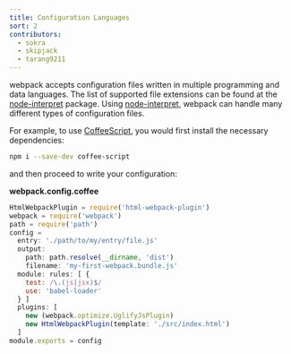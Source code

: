 ```yaml
---
title: Configuration Languages
sort: 2
contributors:
  - sokra
  - skipjack
  - tarang9211
---
```


webpack accepts configuration files written in multiple programming and data languages. The list of supported file extensions can be found at the [node-interpret](https://github.com/js-cli/js-interpret) package. Using [node-interpret](https://github.com/js-cli/js-interpret), webpack can handle many different types of configuration files.

For example, to use [CoffeeScript](http://coffeescript.org/), you would first install the necessary dependencies:

``` bash
npm i --save-dev coffee-script
```

and then proceed to write your configuration:

__webpack.config.coffee__

```javascript
HtmlWebpackPlugin = require('html-webpack-plugin')
webpack = require('webpack')
path = require('path')
config =
  entry: './path/to/my/entry/file.js'
  output:
    path: path.resolve(__dirname, 'dist')
    filename: 'my-first-webpack.bundle.js'
  module: rules: [ {
    test: /\.(js|jsx)$/
    use: 'babel-loader'
  } ]
  plugins: [
    new (webpack.optimize.UglifyJsPlugin)
    new HtmlWebpackPlugin(template: './src/index.html')
  ]
module.exports = config
```
